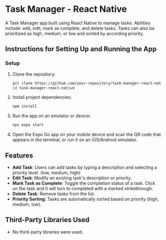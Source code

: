 # Task Manager - React Native

A Task Manager app built using React Native to manage tasks. Abilities include: add, edit, mark as complete, and delete tasks. Tasks can also be prioritized as high, medium, or low and sorted by according priority.

## Instructions for Setting Up and Running the App

### Setup

1. Clone the repository:
    ```bash
    git clone https://github.com/your-repository/task-manager-react-native.git
    cd task-manager-react-native
    ```

2. Install project dependencies:
    ```bash
    npm install
    ```

3. Run the app on an emulator or device:
    ```bash
    npx expo start
    ```

4. Open the Expo Go app on your mobile device and scan the QR code that appears in the terminal, or run it on an iOS/Android simulator.

## Features

- **Add Task**: Users can add tasks by typing a description and selecting a priority level. (low, medium, high)
- **Edit Task**: Modify an existing task's description or priority.
- **Mark Task as Complete**: Toggle the completion status of a task. Click on the task and it will turn to completed with a marked strikethrough.
- **Delete Task**: Remove tasks from the list.
- **Priority Sorting**: Tasks are automatically sorted based on priority (high, medium, low).

## Third-Party Libraries Used

- No third-party libraries were used.
